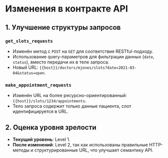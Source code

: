 # Изменения в контракте API

## 1. Улучшение структуры запросов

### `get_slots_requests`
- Изменён метод с `POST` на `GET` для соответствия RESTful-подходу.
- Использование query-параметров для фильтрации данных (`date`, `status`), вместо передачи их в теле запроса.
- Новый URL: `{{host}}/doctors/mjones/slots?date=2021-03-04&status=open`.

### `make_appointment_requests`
- Изменён URL на более ресурсно-ориентированный: `{{host}}/slots/1234/appointments`.
- Тело запроса содержит только данные пациента, слот идентифицируется в URL.

## 2. Оценка уровня зрелости

- **Текущий уровень**: Level 1.
- **После изменений**: Level 2, так как использованы правильные HTTP-методы и структурированные URL, что улучшает семантику API.

